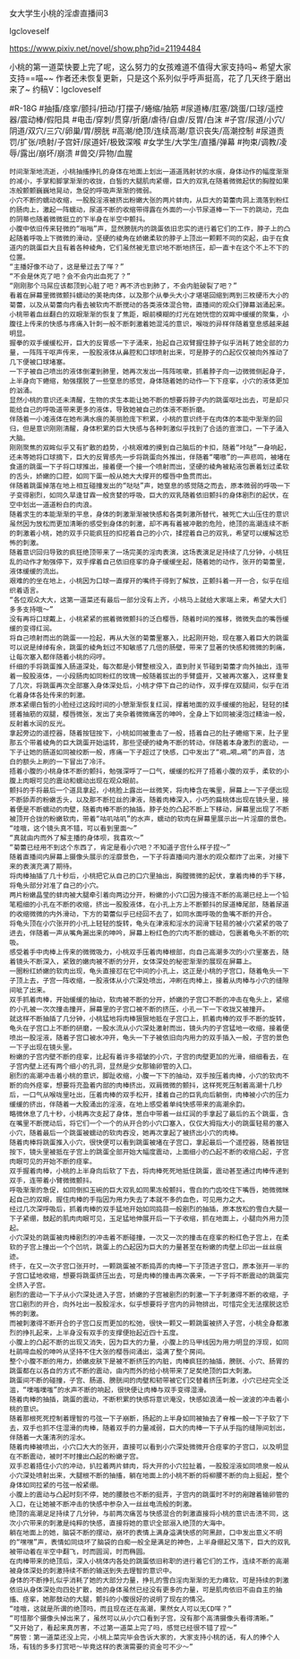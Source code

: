 女大学生小桃的淫虐直播间3

lgcloveself

https://www.pixiv.net/novel/show.php?id=21194484

小桃的第一道菜快要上完了呢，这么努力的女孩难道不值得大家支持吗~
希望大家支持==喵~~
作者还未恢复更新，只是这个系列似乎呼声挺高，花了几天终于磨出来了~
约稿V：lgcloveself

#R-18G
#抽搐/痉挛/颤抖/扭动/打摆子/蜷缩/抽筋
#尿道棒/肛塞/跳蛋/口球/遥控器/震动棒/假阳具
#电击/穿刺/贯穿/折磨/虐待/自虐/反胃/白沫
#子宫/尿道/小穴/阴道/双穴/三穴/卵巢/胃/膀胱
#高潮/绝顶/连续高潮/意识丧失/高潮控制
#尿道责罚/扩张/喷射/子宫奸/尿道奸/极致深喉
#女学生/大学生/直播/弹幕
#拘束/调教/凌辱/露出/崩坏/崩溃
#兽交/异物/血腥


    时间渐渐地流逝，小桃抽搐挣扎的身体在地面上划出一道道溅射状的水痕，身体动作的幅度渐渐的减小，手掌和脚掌渐渐的收拢，白皙的大腿肌肉紧绷，巨大的双乳在随着微微起伏的胸膛如果冻般颤颤巍巍地晃动，急促的呼吸声渐渐的微弱。
    小穴不断的蠕动收缩，一股股淫液被挤出粉嫩大张的两片蚌肉，从巨大的菊蕾肉洞上滴落到粉红的肠肉上，激起一阵蠕动，尿道不断的收缩带得露在外面的一小节尿道棒一下一下的跳动，充血的阴蒂也随着微微挺立的下半身在半空中颤抖。
    小腹中依旧传来轻微的“嗡嗡”声，显然膀胱内的跳蛋依旧忠实的进行着它们的工作，脖子上的凸起随着呼吸上下微微的滑动，坚硬的棱角在娇嫩柔软的脖子上顶出一颗颗不同的突起，由于在食道内的跳蛋巨大且有着各种棱角，它们虽然被无意识地不断地挤压，却一直卡在这个不上不下的位置。
    “主播好像不动了，这是晕过去了咩？”
    “不会是休克了吧？会不会内出血死了？”
    “刚刚那个马屌应该都顶到心脏了吧？再不济也到肺了，不会内脏破裂了吧？”
    看着在屏幕里微微颤抖蠕动的美艳肉体，以及那个从拳头大小才堪堪回缩到两到三枚硬币大小的菊蕾，以及从菊蕾向内看去被软肉不断搅动的各类液体混合物，直播间的观众们弹幕汹涌起来。
    小桃带着血丝翻白的双眼渐渐的恢复了焦距，眼前模糊的灯光在她恍惚的双眸中缓缓的聚集，小腹往上传来的快感与疼痛入针刺一般不断刺激着她混沌的意识，喉咙的异样伴随着窒息感越来越明显。
    握拳的双手缓缓松开，巨大的反胃感一下子涌来，抬起自己双臂握住脖子似乎消耗了她全部的力量，一阵阵干呕声传来，一股股液体从鼻腔和口球喷射出来，可是脖子的凸起仅仅被向外推动了几下便被口球堵塞。
    一下子被自己喷出的液体倒灌到肺里，她再次发出一阵阵咳嗽，抓着脖子向一边微微侧起身子，上半身向下蜷缩，勉强摆脱了一些窒息的感觉，身体随着她的动作一下下痉挛，小穴的液体更加的汹涌。
    显然小桃的意识还未清醒，生物的求生本能让她不断的想要将脖子内的跳蛋呕吐出去，可是却只能给自己的呼吸道带来更多的液体，导致她被自己的体液不断折磨。
    伴随着一小滩液体在她布满水痕的美丽脸庞下积累，小桃的意识终于在肉体的本能中渐渐的回归，但是意识刚刚清醒，身体积累的巨大快感与各种刺激似乎找到了合适的宣泄口，一下子涌入大脑。
    刚刚聚焦的双眸似乎又有扩散的趋势，小桃艰难的摸到自己脑后的卡扣，随着“咔哒”一身响起，还未等她将口球摘下，巨大的反胃感先一步将跳蛋向外推出，伴随着“噶嗷”的一声悲鸣，被堵在食道的跳蛋一下子将口球推出，接着便一个接一个喷射而出，坚硬的棱角被粘液包裹着划过柔软的舌头，娇嫩的口腔，如同下蛋一般从她大大撑开的樱唇中鱼贯而出。
    伴随着跳蛋掉落在地上相互碰撞发出的“哒哒”声，她窒息的感觉随之而去，原本微弱的呼吸一下子变得剧烈，如同久旱逢甘霖一般贪婪的呼吸，巨大的双乳随着依旧颤抖的身体剧烈的起伏，在空中划出一道道粉白的肉浪。
    随着求生的本能渐渐的平息，身体的刺激渐渐被快感和各类刺激所替代，被死亡大山压住的意识虽然因为放松而更加清晰的感受到身体的刺激，却不再有着被冲散的危险，绝顶的高潮连续不断的刺激着小桃，她的双手只能疯狂的扣挖着自己的小穴，揉捏着自己的双乳，希望可以缓解这恐怖的刺激。
    随着意识回归导致的疯狂绝顶带来了一场完美的淫肉表演，这场表演足足持续了几分钟，小桃狂乱的动作才勉强停下，双手撑着自己依旧痉挛的身子缓缓坐起，随着她的动作，张开的菊蕾里，液体缓缓的流出。
    艰难的的坐在地上，小桃因为口球一直撑开的嘴终于得到了解放，正颤抖着一开一合，似乎在组织着语言。
    “各位观众大大，这第一道菜还有最后一部分没有上齐，小桃马上就给大家端上来，希望大大们多多支持哦～”
    没有再将口球戴上，小桃紧紧的抿着微微颤抖的泛白樱唇，随着时间的推移，微微失血的嘴唇缓缓的变得红润。
    将自己喷射而出的跳蛋一一捡起，再从大张的菊蕾里塞入，比起刚开始，现在塞入着巨大的跳蛋可以说是绰绰有余，跳蛋的棱角划过不知敏感了几倍的肠壁，带来了显著的快感和微微的刺痛，让每次塞入都伴随着小桃的闷哼。
    纤细的手将跳蛋推入肠道深处，每次都是小臂整根没入，直到肘关节碰到菊蕾才向外抽出，连带着一股股液体，一小段肠肉如同粉红的玫瑰一般随着拔出的手臂盛开，又被再次塞入，这样重复了几次，将跳蛋再次全部塞入身体深处后，小桃才停下自己的动作，双手撑在双腿间，似乎在消化着身体各处传来的刺激。
    原本紧绷白皙的小脸经过这段时间的小憩渐渐恢复红润，撑着地面的双手缓缓的抬起，轻轻的揉搓着抽筋的双腿，樱唇微张，发出了夹杂着微微痛苦的呻吟，全身上下如同被浸泡过精油一般，反射着水润的反光。
    拿起旁边的遥控器，随着按钮按下，小桃如同被重击了一般，捂着自己的肚子蜷缩下来，肚子里那五个带着棱角的巨大跳蛋开始运转，那些坚硬的棱角不断的转动，伴随着本身激烈的震动，一下子让她的肠道如同被绞断一般，疼痛一下子超过了快感，口中发出了“嗬…嗬…嗬”的声音，洁白的额头上刷的一下冒出了冷汗。
    捂着小腹的小桃身体不断的颤抖，勉强深呼了一口气，缓缓的松开了捂着小腹的双手，柔软的小腹上肉眼可见的震动和蠕动出现在观众眼前。
    颤抖的手将最后一个道具拿起，小桃脸上露出一丝微笑，将肉棒含在嘴里，屏幕上一下子便出现不断舔弄的粉嫩舌头，以及那不断拉丝的津液，随着肉棒深入，小巧的扁桃体出现在镜头里，接着便是不断蠕动的肉壁，随着肉棒不断的抽插，脖子处的凸起不断上下移动，屏幕里出现了不断被顶开合拢的粉嫩软肉，带着“咕叽咕叽”的水声，蠕动的软肉在屏幕里展示出一片淫靡的景色。
    “哇哦，这个镜头真不错，可以看到里面～”
    “真就由内而外了解主播的身体呗，我喜欢～”
    “菊蕾已经用不到这个东西了，肯定是看小穴吧？不知道子宫什么样子捏～”
    随着直播间内屏幕上摄像头展示的淫靡景色，一下子将直播间内潜水的观众都炸了出来，对接下来的表演充满了期待。
    将肉棒抽插了几十秒后，小桃把它从自己的口穴里抽出，胸膛微微的起伏，拿着肉棒的手下移，将龟头部分对准了自己的小穴。
    两片粉嫩晶莹的蚌肉被大腿牵引着向两边分开，粉嫩的小穴口因为接连不断的高潮已经上一个铅笔粗细的小孔在不断的收缩，挤出一股股液体，在小孔上方上不断颤抖的尿道棒尾部，随着尿道的收缩微微的内外滑动，下方的菊蕾似乎已经回不去了，如同水面呼吸的鱼嘴不断的开合。
    将龟头顶在小穴张开的小孔上轻轻的旋转，龟头在津液和淫水的润滑下轻易的被小穴紧紧的吸了进去，伴随着一声从嘴角漏出来的呻吟，屏幕上粉红色的穴肉不断的蠕动，包裹着龟头不断的吮吸。
    感受着手中肉棒上传来的微微吸力，小桃双手压着肉棒根部，向自己高潮多次的小穴里塞去，随着镜头不断深入，紧致的嫩肉被不断的分开，女体深处的秘密渐渐的展现在屏幕上。
    一圈粉红娇嫩的软肉出现，龟头直接怼在它中间的小孔上，这正是小桃的子宫口，随着龟头一下子顶上去，子宫一阵收缩，一股液体从小穴深处喷出，冲刷在肉棒上，接着从肉棒与小穴的缝隙间呲了出来。
    双手抓着肉棒，开始缓缓的抽动，软肉被不断的分开，娇嫩的子宫口不断的冲击在龟头上，紧缩的小孔被一次次撞击撞开，屏幕里的子宫口被不断的挤压，小孔一下一下收拢又被撞开。
    就这样不断抽插了几分钟，小桃猛地将肉棒狠狠地抵在子宫口上，抓着肉棒的双手不断的旋转，龟头在子宫口上不断的研磨，一股水流从小穴深处激射而出，镜头内的子宫猛地一收缩，接着便喷出一股淫液，随着子宫口被水冲开，龟头一下子被依旧向内用力的双手插入一般，子宫的景色一下子出现在镜头里。
    粉嫩的子宫内壁不断的痉挛，比起有着许多褶皱的小穴，子宫的肉壁更加的光滑，细细看去，在子宫内壁上还有两个细小的孔洞，显然是少女那输卵管的入口。
    剧烈的高潮冲击着小桃的意识，脚趾收缩，小腹一下下的抽动，双手按压着肉棒，小穴的软肉不断的向外痉挛，想要将充盈着内部的肉棒挤出，双肩微微的颤抖，这样死死压制着高潮十几秒后，一口气从喉咙里吐出，压着肉棒的双手松开，揉着自己的巨乳向后躺倒，肉棒被小穴的压力缓缓的挤出，伴随着一大股涌出的淫液，在地上感受着单纯快感带来的高潮余韵。
    略微休息了几十秒，小桃再次支起了身体，葱白中带着一丝红润的手拿起了最后的五个跳蛋，含在嘴里不断搅动后，将它们一个一个的从开合的小穴口塞入，仅仅大拇指大小的跳蛋轻易的塞入小穴，随着最后一个跳蛋被蠕动的软肉吞没，她再次拿起了被挤出小穴的肉棒。
    随着肉棒将跳蛋推入小穴，很快便可以看到跳蛋被堵在子宫口，拿起最后一个遥控器，随着按钮按下，镜头里被抵在子宫上的跳蛋全部开始大幅度震动，上面细小的凸起不断的收缩凸起，子宫肉眼可见的开始不断的痉挛。
    双手握着肉棒，小桃的上半身向后软了下去，将肉棒死死地抵住跳蛋，震动甚至通过肉棒传递到双手，连带着小臂微微颤抖。
    呼吸渐渐的急促，如同倒扣玉碗的巨大双乳如同果冻般颤抖，雪白的门齿咬住下嘴唇，她微微眯起自己的双眼，握住肉棒的手指因为用力失去了本就不多的血色，可见用力之大。
    经过几次深呼吸后，抓着肉棒的双手猛地开始如同捣蒜一般剧烈的抽插，原本放松的雪白大腿一下子紧绷，鼓起的肌肉肉眼可见，玉足猛地伸展开后一下子收缩，抓在地面上，小腿向外用力顶起。
    小穴深处的跳蛋被肉棒剧烈的冲击着不断碰撞，一次又一次的撞击在痉挛的粉红色子宫上，在柔软的子宫上撞出一个个凹坑，跳蛋上的凸起因为巨大的力量甚至在粉嫩的肉壁上印出一丝丝痕迹。
    终于，在又一次子宫口张开时，一颗跳蛋被不断捣弄的肉棒一下子顶进子宫口，原本张开一半的子宫口猛地收缩，想要将跳蛋挤压出去，可是肉棒的撞击再次袭来，一下子将不断震动的跳蛋完全挤入子宫。
    剧烈的震动一下子从小穴深处进入子宫，娇嫩的子宫被剧烈的刺激一下子刺激得不断的收缩，子宫口剧烈的开合，向外吐出一股股淫水，似乎想要将子宫内的异物排出，可惜完全无法摆脱这恐怖的刺激。
    而被刺激得不断开合的子宫口反而更加的松弛，很快一颗又一颗跳蛋被挤入子宫，小桃全身都激烈的挣扎起来，上半身没有双手的支撑便抬起近四十五度。
    小腹上的凸起不断的出现又消失，因为巨大的力量，小腹上的马甲线因为用力明显的浮现，如同杜鹃啼血般的呻吟从坚持不住大张的樱唇间涌出，溢满了整个房间。
    整个小腹不断的用力，娇嫩皮肤下是被不断挤压的内脏，肉棒疯狂的抽插，膀胱、小穴、肠胃的跳蛋都在以各自的方式不断的震动，由内而外的给小桃带来了足矣绝顶的巨大刺激。
    跳蛋间不断的碰撞，子宫、肠道、膀胱间的肉壁和韧带被它们交替着挤压刺激，小穴已经完全泛滥，“噗嗤噗嗤”的水声不断的响起，很快便让肉棒与双手变得湿滑。
    随着肉棒的抽插，跳蛋的震动，不断积累的快感将意识淹没，快感如浪涌一般一波波的冲击着小桃的意识。
    随着那根死死控制着理智的弓弦一下子崩断，扬起的上半身如同被抽去了脊椎一般一下子软了下去，双手也抓不住湿滑的肉棒，随着双手的力量减弱，巨大的肉棒一下子从手指的缝隙间划出，伴随着一大蓬清冽的淫水。
    随着肉棒被喷出，小穴口大大的张开，直接可以看到小穴深处微微开合痉挛的子宫口，以及明显在不断震动，被时不时撞出凸起的粉嫩子宫。
    双手忍着捂住小穴的冲动，扒拉着两片蚌肉，将大开的小穴拉扯着，一股股淫液如同喷泉一般从小穴深处喷射出来，大腿根不断的抽搐，躺在地面上的小桃不断的将柳腰不断的向上挺起，整个身体如同拉紧的弓弦一般紧绷。
    小腹上的震动与凸起时刻不停，她的腰肢也不断的挺弄，子宫内的跳蛋时不时的剐蹭着输卵管的入口，在让她被不断冲击的快感中参杂入一丝丝电流般的刺激。
    绝顶的高潮足足持续了几分钟，与前两次痛苦与快感混合的刺激直接将小桃的意识击溃不同，这次小穴带来的刺激是纯粹的快感，直接将她的意识全部溺入绝顶的大海中。
    躺在地面上的她，脑袋不断的摆动，崩坏的表情上满身溢满快感的阿黑颜，口中发出意义不明的“嘿嘿”声，表情如同烧坏了脑袋的白痴一般全是满足的神色，上半身绷起又落下，巨大的双乳被带动着在半空中翻飞，时而圆润，时而椭圆。
    在肉棒带来的绝顶后，深入小桃体内各处的跳蛋依旧称职的进行着它们的工作，连续不断的高潮被身体深处的刺激持续不断的输送到失去理智的意识中。
    身体的不断挣扎似乎消耗了她的大部分力量，挣扎的雪白淫肉渐渐的无力瘫软，可是持续的刺激依旧从身体深处向四处扩散，她的身体虽然已经没有更多的力量，可是肌肉依旧不由自主的抽搐、痉挛，她那鼓动的大腿，颤抖的小腹很好的说明了现在的情况。
    “哇哦，这就是所谓的绝顶吗，而且现在还在高潮，果然女人可以无CD咩？”
    “可惜那个摄像头掉出来了，虽然可以从小穴口看到子宫，没有那个高清摄像头看得清晰。”
    “又开始了，看起来真厉害，不过第一道菜上完了吗，感觉已经很不错了捏～”
    “房管：第一道菜还没上完，小桃上菜完毕会告诉大家的，大家支持小桃的话，有人的捧个人场，有钱的多多打赏吧～毕竟这样的表演需要的资金可不少～”